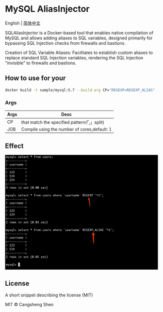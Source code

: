 # MySQL AliasInjector

English | [简体中文](./i18n/README.zh-cn.md)

SQLAliasInjector is a Docker-based tool that enables native compilation of MySQL and allows adding aliases to SQL variables, designed primarily for bypassing SQL Injection checks from firewalls and bastions.

Creation of SQL Variable Aliases: Facilitates to establish custom aliases to replace standard SQL Injection variables, rendering the SQL Injection "invisible" to firewalls and bastions.

## How to use for your

```bash
docker build -t sample/mysql:5.7 --build-arg CP="REGEXP=REGEXP_ALIAS" --build-arg JOB="4" .
```

### Args

| Args | Desc                                         |
| ---- | -------------------------------------------- |
| CP   | that match the specified pattern(「,」split) |
| JOB  | Compile using the number of cores,default: 1 |

## Effect

<p align="center">
<img src="docs/content/assets/img/regexp.alias.png" alt="Regexp" title="Regexp" />
</p>

## License

A short snippet describing the license (MIT)

MIT © Cangsheng Shen
